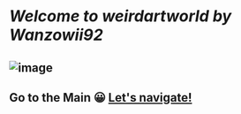 # *Welcome to weirdartworld ***by*** Wanzowii92*
![image](https://user-images.githubusercontent.com/96224318/146467541-47a6f1b2-dc52-495f-b9cc-eeaf20e7ac0a.png)
---
 ## Go to the Main 😀 [Let's navigate!](https://wanzowii92.github.io/weirdartworld/mainpage.html)
  
